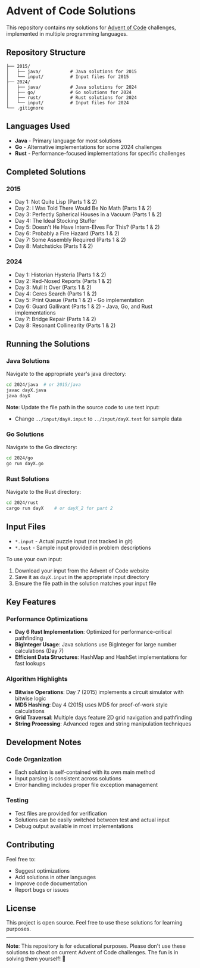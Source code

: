 # Advent of Code Solutions

This repository contains my solutions for [Advent of Code](https://adventofcode.com/) challenges, implemented in multiple programming languages.

## Repository Structure

```
├── 2015/
│   ├── java/           # Java solutions for 2015
│   └── input/          # Input files for 2015
├── 2024/
│   ├── java/           # Java solutions for 2024
│   ├── go/             # Go solutions for 2024
│   ├── rust/           # Rust solutions for 2024
│   └── input/          # Input files for 2024
└── .gitignore
```

## Languages Used

- **Java** - Primary language for most solutions
- **Go** - Alternative implementations for some 2024 challenges
- **Rust** - Performance-focused implementations for specific challenges

## Completed Solutions

### 2015
- Day 1: Not Quite Lisp (Parts 1 & 2)
- Day 2: I Was Told There Would Be No Math (Parts 1 & 2)
- Day 3: Perfectly Spherical Houses in a Vacuum (Parts 1 & 2)
- Day 4: The Ideal Stocking Stuffer
- Day 5: Doesn't He Have Intern-Elves For This? (Parts 1 & 2)
- Day 6: Probably a Fire Hazard (Parts 1 & 2)
- Day 7: Some Assembly Required (Parts 1 & 2)
- Day 8: Matchsticks (Parts 1 & 2)

### 2024
- Day 1: Historian Hysteria (Parts 1 & 2)
- Day 2: Red-Nosed Reports (Parts 1 & 2)
- Day 3: Mull It Over (Parts 1 & 2)
- Day 4: Ceres Search (Parts 1 & 2)
- Day 5: Print Queue (Parts 1 & 2) - Go implementation
- Day 6: Guard Gallivant (Parts 1 & 2) - Java, Go, and Rust implementations
- Day 7: Bridge Repair (Parts 1 & 2)
- Day 8: Resonant Collinearity (Parts 1 & 2)

## Running the Solutions

### Java Solutions

Navigate to the appropriate year's java directory:

```bash
cd 2024/java  # or 2015/java
javac dayX.java
java dayX
```

**Note**: Update the file path in the source code to use test input:
- Change `../input/dayX.input` to `../input/dayX.test` for sample data

### Go Solutions

Navigate to the Go directory:

```bash
cd 2024/go
go run dayX.go
```

### Rust Solutions

Navigate to the Rust directory:

```bash
cd 2024/rust
cargo run dayX    # or dayX_2 for part 2
```

## Input Files

- `*.input` - Actual puzzle input (not tracked in git)
- `*.test` - Sample input provided in problem descriptions

To use your own input:
1. Download your input from the Advent of Code website
2. Save it as `dayX.input` in the appropriate input directory
3. Ensure the file path in the solution matches your input file

## Key Features

### Performance Optimizations
- **Day 6 Rust Implementation**: Optimized for performance-critical pathfinding
- **BigInteger Usage**: Java solutions use BigInteger for large number calculations (Day 7)
- **Efficient Data Structures**: HashMap and HashSet implementations for fast lookups

### Algorithm Highlights
- **Bitwise Operations**: Day 7 (2015) implements a circuit simulator with bitwise logic
- **MD5 Hashing**: Day 4 (2015) uses MD5 for proof-of-work style calculations
- **Grid Traversal**: Multiple days feature 2D grid navigation and pathfinding
- **String Processing**: Advanced regex and string manipulation techniques

## Development Notes

### Code Organization
- Each solution is self-contained with its own main method
- Input parsing is consistent across solutions
- Error handling includes proper file exception management

### Testing
- Test files are provided for verification
- Solutions can be easily switched between test and actual input
- Debug output available in most implementations

## Contributing

Feel free to:
- Suggest optimizations
- Add solutions in other languages
- Improve code documentation
- Report bugs or issues

## License

This project is open source. Feel free to use these solutions for learning purposes.

---

**Note**: This repository is for educational purposes. Please don't use these solutions to cheat on current Advent of Code challenges. The fun is in solving them yourself! 🎄

